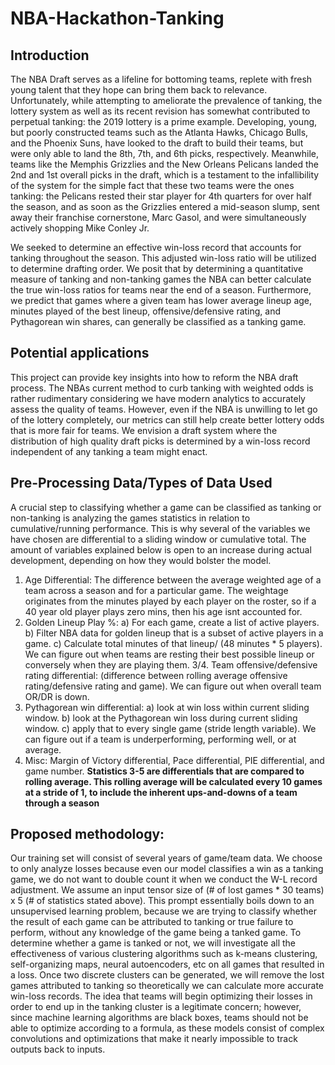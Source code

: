 # NBA-Hackathon-Tanking
## Introduction 
The NBA Draft serves as a lifeline for bottoming teams, replete with fresh young talent that they hope can bring them back to relevance. Unfortunately, while attempting to ameliorate the prevalence of tanking, the lottery system as well as its recent revision has somewhat contributed to perpetual tanking: the 2019 lottery is a prime example. Developing, young, but poorly constructed teams such as the Atlanta Hawks, Chicago Bulls, and the Phoenix Suns, have looked to the draft to build their teams, but were only able to land the 8th, 7th, and 6th picks, respectively. Meanwhile, teams like the Memphis Grizzlies and the New Orleans Pelicans landed the 2nd and 1st overall picks in the draft, which is a testament to the infallibility of the system for the simple fact that these two teams were the ones tanking: the Pelicans rested their star player for 4th quarters for over half the season, and as soon as the Grizzlies entered a mid-season slump, sent away their franchise cornerstone, Marc Gasol, and were simultaneously actively shopping Mike Conley Jr.

We seeked to determine an effective win-loss record that accounts for tanking throughout the season. This adjusted win-loss ratio will be utilized to determine drafting order. We posit that by determining a quantitative measure of tanking and non-tanking games the NBA can better calculate the true win-loss ratios for teams near the end of a season. Furthermore, we predict that games where a given team has lower average lineup age, minutes played of the best lineup, offensive/defensive rating, and Pythagorean win shares, can generally be
classified as a tanking game.

## Potential applications 
This project can provide key insights into how to reform the NBA draft process. The NBAs current method to curb tanking with weighted odds is rather rudimentary considering we have modern analytics to accurately assess the quality of teams. However, even if the NBA is unwilling to let go of the lottery completely, our metrics can still help create better lottery odds that is more fair for teams. We envision a draft system where the distribution of high quality draft picks is determined by a win-loss record independent of any tanking a team might enact.

## Pre-Processing Data/Types of Data Used 
A crucial step to classifying whether a game can be classified as tanking or non-tanking is analyzing the games statistics in relation to cumulative/running performance. This is why several of the variables we have chosen are differential to a sliding window or cumulative total. The amount of variables explained below is open to an increase during actual development, depending on how they would bolster the
model.

1. Age Differential: The difference between the average weighted age of a team across a
season and for a particular game. The weightage originates from the minutes played by each
player on the roster, so if a 40 year old player plays zero mins, then his age isnt accounted for.
2. Golden Lineup Play %: a) For each game, create a list of active players. b) Filter NBA
data for golden lineup that is a subset of active players in a game. c) Calculate total minutes
of that lineup/ (48 minutes * 5 players). We can figure out when teams are resting their best
possible lineup or conversely when they are playing them.
3/4. Team offensive/defensive rating differential: (difference between rolling average offensive rating/defensive rating and game). We can figure out when overall team OR/DR is
down.
5. Pythagorean win differential: a) look at win loss within current sliding window. b) look
at the Pythagorean win loss during current sliding window. c) apply that to every single game
(stride length variable). We can figure out if a team is underperforming, performing well, or at
average.
6. Misc: Margin of Victory differential, Pace differential, PIE differential, and game number.
**Statistics 3-5 are differentials that are compared to rolling average. This rolling average
will be calculated every 10 games at a stride of 1, to include the inherent ups-and-downs of a
team through a season**

## Proposed methodology: 
Our training set will consist of several years of game/team data.
We choose to only analyze losses because even our model classifies a win as a tanking game,
we do not want to double count it when we conduct the W-L record adjustment. We assume
an input tensor size of (# of lost games * 30 teams) x 5 (# of statistics stated above). This
prompt essentially boils down to an unsupervised learning problem, because we are trying to
classify whether the result of each game can be attributed to tanking or true failure to perform,
without any knowledge of the game being a tanked game.
To determine whether a game is tanked or not, we will investigate all the effectiveness of various clustering algorithms
such as k-means clustering, self-organizing maps, neural autoencoders, etc on all games that resulted in a loss. Once two
discrete clusters can be generated, we will remove the lost
games attributed to tanking so theoretically we can calculate
more accurate win-loss records.
The idea that teams will begin optimizing their losses in
order to end up in the tanking cluster is a legitimate concern;
however, since machine learning algorithms are black boxes, teams should not be able to optimize according to a formula, as these models consist of complex convolutions and optimizations
that make it nearly impossible to track outputs back to inputs.

